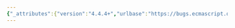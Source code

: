 ```yaml
---
{"_attributes":{"version":"4.4.4+","urlbase":"https://bugs.ecmascript.org/","maintainer":"dherman@mozilla.com"},"bug":{"bug_id":656,"creation_ts":"2012-09-26 00:17:00 -0700","short_desc":"Inconsistencies in 15.10.2.5 & 15.10.2.6","delta_ts":"2012-09-26 00:30:06 -0700","product":"ECMA-262, Editions 5 and 5.1","component":"technical content","version":"Edition 5.1","rep_platform":"All","op_sys":"All","bug_status":"CONFIRMED","priority":"Normal","bug_severity":"normal","everconfirmed":true,"reporter":{"uid":"sukyoung.ryu","name":"Sukyoung Ryu"},"assigned_to":{"uid":"allen","name":"Allen Wirfs-Brock"},"cc":"sukyoung.ryu","long_desc":{"commentid":1611,"comment_count":0,"who":{"uid":"sukyoung.ryu","name":"Sukyoung Ryu"},"bug_when":"2012-09-26 00:17:21 -0700","thetext":"In 15.10.2.5, the first step for the production \"Term :: Assertion\" is as follows:\n\n1. Evaluate Assertion to obtain an AssertionTester t.\n\nHowever, among the six productions for Assertion in 15.10.2.6, two of them do not return AssertionTester.  While each of the following four productions returns an internal AssertionTester closure:\n\nAssertion :: ^\nAssertion :: $\nAssertion :: \\ b\nAssertion :: \\ B\n\neach of the following two productions returns an internal Matcher closure:\n\nAssertion :: ( ? = Disjunction )\nAssertion :: ( ? ! Disjunction )\n\nWe believe that the production \"Term :: Assertion\" in 15.10.2.5 should evaluate by evaluating Assertion to obtain a Matcher and returning that Matcher, and the four productions for Assertion above should return an internal Matcher closure instead of an internal AssertionTester closure."}}}
---
```

